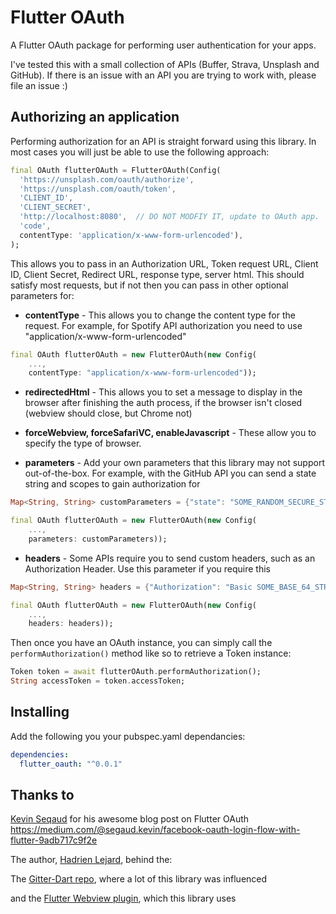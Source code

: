 # Flutter OAuth

A Flutter OAuth package for performing user authentication for your apps.

I've tested this with a small collection of APIs (Buffer, Strava, Unsplash and GitHub). If there
is an issue with an API you are trying to work with, please file an issue :)

## Authorizing an application

Performing authorization for an API is straight forward using this library. In most cases you
will just be able to use the following approach:

```dart
final OAuth flutterOAuth = FlutterOAuth(Config(
  'https://unsplash.com/oauth/authorize',
  'https://unsplash.com/oauth/token',
  'CLIENT_ID',
  'CLIENT_SECRET',
  'http://localhost:8080',  // DO NOT MODFIY IT, update to OAuth app.
  'code',
  contentType: 'application/x-www-form-urlencoded'),
);
```

This allows you to pass in an Authorization URL, Token request URL, Client ID, Client Secret,
Redirect URL, response type, server html. This should satisfy most requests, but if not then you can pass
in other optional parameters for:

- __contentType__ - This allows you to change the content type for the request. For example, for Spotify
API authorization you need to use "application/x-www-form-urlencoded"

```dart
final OAuth flutterOAuth = new FlutterOAuth(new Config(
    ...,
    contentType: "application/x-www-form-urlencoded"));
```

- __redirectedHtml__ - This allows you to set a message to display in the browser after finishing the auth process, if the browser isn't closed (webview should close, but Chrome not)

- __forceWebview, forceSafariVC, enableJavascript__ - These allow you to specify the type of browser.

- __parameters__ - Add your own parameters that this library may not support out-of-the-box. For example,
with the GitHub API you can send a state string and scopes to gain authorization for

```dart
Map<String, String> customParameters = {"state": "SOME_RANDOM_SECURE_STRING", "scope": "public_repo"};

final OAuth flutterOAuth = new FlutterOAuth(new Config(
    ...,
    parameters: customParameters));
```

- __headers__ - Some APIs require you to send custom headers, such as an Authorization Header. Use this
parameter if you require this

```dart
Map<String, String> headers = {"Authorization": "Basic SOME_BASE_64_STRING"};

final OAuth flutterOAuth = new FlutterOAuth(new Config(
    ...,
    headers: headers));
```

Then once you have an OAuth instance, you can simply call the `performAuthorization()` method like so to retrieve a Token instance:

```dart
Token token = await flutterOAuth.performAuthorization();
String accessToken = token.accessToken;
```

## Installing

Add the following you your pubspec.yaml dependancies:

```yaml
dependencies:
  flutter_oauth: "^0.0.1"
```

## Thanks to

[Kevin Seqaud](https://medium.com/@segaud.kevin/facebook-oauth-login-flow-with-flutter-9adb717c9f2e) for his awesome blog post on Flutter OAuth https://medium.com/@segaud.kevin/facebook-oauth-login-flow-with-flutter-9adb717c9f2e

The author, [Hadrien Lejard](https://twitter.com/hadrienlejard), behind the:

The [Gitter-Dart repo](https://github.com/dart-flitter/gitter_dart), where a lot of this library was influenced

and the [Flutter Webview plugin](https://github.com/dart-flitter/flutter_webview_plugin), which this library uses
